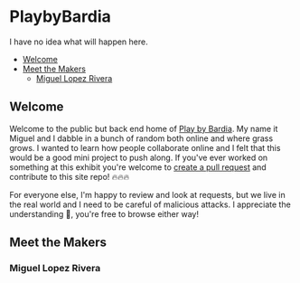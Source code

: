 # PlaybyBardia

I have no idea what will happen here.

- [Welcome](#welcome)
- [Meet the Makers](#meet-the-makers)
  - [Miguel Lopez Rivera](#miguel-lopez-rivera)

## Welcome

Welcome to the public but back end home of [Play by Bardia](https://playnorfolk.club/). My name it Miguel and I dabble in a bunch of random both online and where grass grows. I wanted to learn how people collaborate online and I felt that this would be a good mini project to push along. If you've ever worked on something at this exhibit you're welcome to [create a pull request](https://github.com/MiggyL0/PlaybyBardia/pulls) and contribute to this site repo! 🔥🔥🔥

For everyone else, I'm happy to review and look at requests, but we live in the real world and I need to be careful of malicious attacks. I appreciate the understanding 🙏, you're free to browse either way!

## Meet the Makers



### Miguel Lopez Rivera


